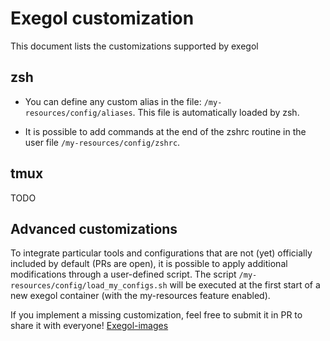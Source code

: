 # Exegol customization

This document lists the customizations supported by exegol

## zsh

- You can define any custom alias in the file: `/my-resources/config/aliases`. This file is automatically loaded by zsh.

- It is possible to add commands at the end of the zshrc routine in the user file `/my-resources/config/zshrc`.

## tmux

TODO

## Advanced customizations

To integrate particular tools and configurations that are not (yet) officially included by default (PRs are open), 
it is possible to apply additional modifications through a user-defined script. 
The script `/my-resources/config/load_my_configs.sh` will be executed at the first start of a new exegol container (with the my-resources feature enabled).


If you implement a missing customization, feel free to submit it in PR to share it with everyone! [Exegol-images](https://github.com/ShutdownRepo/Exegol-images)

